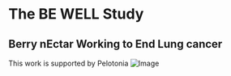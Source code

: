 # The BE WELL Study
## Berry nEctar Working to End Lung cancer

This work is supported by Pelotonia ![Image](src)


